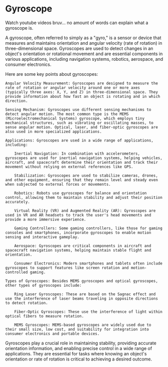 # Gyroscope

Watch youtube videos bruv... no amount of words can explain what a gyroscope is.    

A gyroscope, often referred to simply as a "gyro," is a sensor or device that measures and maintains orientation and angular velocity (rate of rotation) in three-dimensional space. Gyroscopes are used to detect changes in an object's orientation or rotational movement and are essential components in various applications, including navigation systems, robotics, aerospace, and consumer electronics.

Here are some key points about gyroscopes:

    Angular Velocity Measurement: Gyroscopes are designed to measure the rate of rotation or angular velocity around one or more axes (typically three axes: X, Y, and Z) in three-dimensional space. They provide information about how fast an object is rotating and in which direction.

    Sensing Mechanism: Gyroscopes use different sensing mechanisms to detect angular motion. The most common type is the MEMS (Microelectromechanical Systems) gyroscope, which employs tiny mechanical structures, such as vibrating or oscillating masses, to sense angular motion. Optical, laser, and fiber-optic gyroscopes are also used in more specialized applications.

    Applications: Gyroscopes are used in a wide range of applications, including:

        Inertial Navigation: In combination with accelerometers, gyroscopes are used for inertial navigation systems, helping vehicles, aircraft, and spacecraft determine their orientation and track their movement without relying on external references like GPS.

        Stabilization: Gyroscopes are used to stabilize cameras, drones, and other equipment, ensuring that they remain level and steady even when subjected to external forces or movements.

        Robotics: Robots use gyroscopes for balance and orientation control, allowing them to maintain stability and adjust their position accurately.

        Virtual Reality (VR) and Augmented Reality (AR): Gyroscopes are used in VR and AR headsets to track the user's head movements and provide a more immersive experience.

        Gaming Controllers: Some gaming controllers, like those for gaming consoles and smartphones, incorporate gyroscopes to enable motion sensing and interactive gameplay.

        Aerospace: Gyroscopes are critical components in aircraft and spacecraft navigation systems, helping maintain stable flight and orientation.

        Consumer Electronics: Modern smartphones and tablets often include gyroscopes to support features like screen rotation and motion-controlled gaming.

    Types of Gyroscopes: Besides MEMS gyroscopes and optical gyroscopes, other types of gyroscopes include:

        Ring Laser Gyroscopes: These are based on the Sagnac effect and use the interference of laser beams traveling in opposite directions to detect rotation.

        Fiber-Optic Gyroscopes: These use the interference of light within optical fibers to measure rotation.

        MEMS Gyroscopes: MEMS-based gyroscopes are widely used due to their small size, low cost, and suitability for integration into consumer electronics and portable devices.

Gyroscopes play a crucial role in maintaining stability, providing accurate orientation information, and enabling precise control in a wide range of applications. They are essential for tasks where knowing an object's orientation or rate of rotation is critical to achieving a desired outcome.
